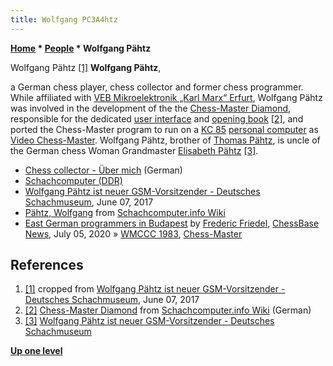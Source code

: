 ```yaml
---
title: Wolfgang PC3A4htz
---
```

**[Home](Home "Home") \* [People](People "People") \* Wolfgang Pähtz**



[](http://www.schachmuseum.com/neu-im-schachmuseum/wolfgang-pahtz-ist-neuer-gsm-vorsitzender) Wolfgang Pähtz <a id="cite-note-1" href="#cite-ref-1">[1]</a>
**Wolfgang Pähtz**,  

a German chess player, chess collector and former chess programmer. While affiliated with [VEB Mikroelektronik „Karl Marx“ Erfurt](VEB_Mikroelektronik_Erfurt "VEB Mikroelektronik Erfurt"), Wolfgang Pähtz was involved in the development of the the [Chess-Master Diamond](Chess-Master#ChessMasterDiamond "Chess-Master"), responsible for the dedicated [user interface](User_Interface "User Interface") and [opening book](Opening_Book "Opening Book") <a id="cite-note-2" href="#cite-ref-2">[2]</a>, and ported the Chess-Master program to run on a [KC 85](https://en.wikipedia.org/wiki/KC_85) [personal computer](https://en.wikipedia.org/wiki/Personal_computer) as [Video Chess-Master](Chess-Master#VideoChessMaster "Chess-Master"). Wolfgang Pähtz, brother of [Thomas Pähtz](https://de.wikipedia.org/wiki/Thomas_P%C3%A4htz), is uncle of the German chess Woman Grandmaster [Elisabeth Pähtz](https://en.wikipedia.org/wiki/Elisabeth_P%C3%A4htz) <a id="cite-note-3" href="#cite-ref-3">[3]</a>. 






* [Chess collector - Über mich](http://paehtz.eu/Ueber-mich) (German)
* [Schachcomputer (DDR)](http://paehtz.eu/Sammlung/Schachcomputer)
* [Wolfgang Pähtz ist neuer GSM-Vorsitzender - Deutsches Schachmuseum](http://www.schachmuseum.com/neu-im-schachmuseum/wolfgang-pahtz-ist-neuer-gsm-vorsitzender), June 07, 2017
* [Pähtz, Wolfgang](https://www.schach-computer.info/wiki/index.php?title=P%C3%A4htz,_Wolfgang) from [Schachcomputer.info Wiki](https://www.schach-computer.info/wiki/index.php/Hauptseite_En)
* [East German programmers in Budapest](https://en.chessbase.com/post/east-german-programmers-in-budapest) by [Frederic Friedel](Frederic_Friedel "Frederic Friedel"), [ChessBase News](ChessBase "ChessBase"), July 05, 2020 » [WMCCC 1983](WMCCC_1983 "WMCCC 1983"), [Chess-Master](Chess-Master "Chess-Master")


## References


1. <a id="cite-ref-1" href="#cite-note-1">[1]</a> cropped from [Wolfgang Pähtz ist neuer GSM-Vorsitzender - Deutsches Schachmuseum](http://www.schachmuseum.com/neu-im-schachmuseum/wolfgang-pahtz-ist-neuer-gsm-vorsitzender), June 07, 2017
2. <a id="cite-ref-2" href="#cite-note-2">[2]</a> [Chess-Master Diamond](https://www.schach-computer.info/wiki/index.php/Chess-Master_Diamond) from [Schachcomputer.info Wiki](https://www.schach-computer.info/wiki/index.php/Hauptseite_En) (German)
3. <a id="cite-ref-3" href="#cite-note-3">[3]</a> [Wolfgang Pähtz ist neuer GSM-Vorsitzender - Deutsches Schachmuseum](http://www.schachmuseum.com/neu-im-schachmuseum/wolfgang-pahtz-ist-neuer-gsm-vorsitzender)

**[Up one level](People "People")**







 
